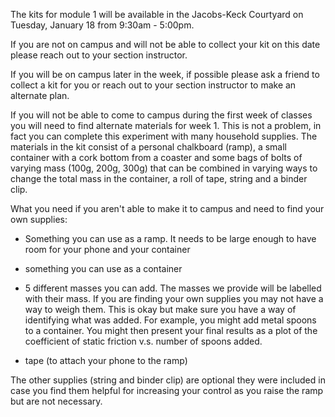 The kits for module 1 will be available in the Jacobs-Keck Courtyard on Tuesday, January 18 from 9:30am - 5:00pm. 

If you are not on campus and will not be able to collect your kit on this date please reach out to your section instructor.

If you will be on campus later in the week, if possible please ask a friend to collect a kit for you or reach out to your section instructor to make an alternate plan.

If you will not be able to come to campus during the first week of classes you will need to find alternate materials for week 1. This is not a problem, in fact you can complete this experiment with many household supplies. The materials in the kit consist of a personal chalkboard (ramp), a small container with a cork bottom from a coaster and some bags of bolts of varying mass (100g, 200g, 300g) that can be combined in varying ways to change the total mass in the container, a roll of tape, string and a binder clip. 

What you need if you aren't able to make it to campus and need to find your own supplies:

+ Something you can use as a ramp. It needs to be large enough to have room for your phone and your container

+ something you can use as a container

+ 5 different masses you can add. The masses we provide will be labelled with their mass. If you are finding your own supplies you may not have a way to weigh them. This is okay but make sure you have a way of identifying what was added. For example, you might add metal spoons to a container. You might then present your final results as a plot of the coefficient of static friction v.s. number of spoons added.

+ tape (to attach your phone to the ramp)

The other supplies (string and binder clip) are optional they were included in case you find them helpful for increasing your control as you raise the ramp but are not necessary.

